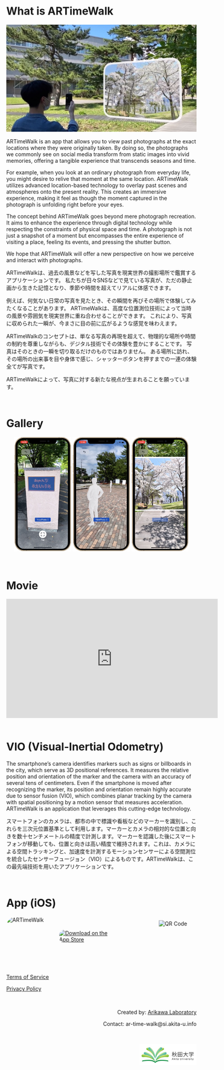 # What is ARTimeWalk
<p style= 'text-align: center;'>
  <img src="images/ARTimeWalk_UsageScenes.jpg">
</p>

ARTimeWalk is an app that allows you to view past photographs at the exact locations where they were originally taken. By doing so, the photographs we commonly see on social media transform from static images into vivid memories, offering a tangible experience that transcends seasons and time.

For example, when you look at an ordinary photograph from everyday life, you might desire to relive that moment at the same location. ARTimeWalk utilizes advanced location-based technology to overlay past scenes and atmospheres onto the present reality. This creates an immersive experience, making it feel as though the moment captured in the photograph is unfolding right before your eyes.

The concept behind ARTimeWalk goes beyond mere photograph recreation. It aims to enhance the experience through digital technology while respecting the constraints of physical space and time. A photograph is not just a snapshot of a moment but encompasses the entire experience of visiting a place, feeling its events, and pressing the shutter button.

We hope that ARTimeWalk will offer a new perspective on how we perceive and interact with photographs.

ARTimeWalkは、過去の風景などを写した写真を現実世界の撮影場所で鑑賞するアプリケーションです。
私たちが日々SNSなどで見ている写真が、ただの静止画から生きた記憶となり、季節や時間を超えてリアルに体感できます。

例えば、何気ない日常の写真を見たとき、その瞬間を再びその場所で体験してみたくなることがあります。
ARTimeWalkは、高度な位置測位技術によって当時の風景や雰囲気を現実世界に重ね合わせることができます。
これにより、写真に収められた一瞬が、今まさに目の前に広がるような感覚を味わえます。

ARTimeWalkのコンセプトは、単なる写真の再現を超えて、物理的な場所や時間の制約を尊重しながらも、デジタル技術でその体験を豊かにすることです。
写真はそのときの一瞬を切り取るだけのものではありません。
ある場所に訪れ、その場所の出来事を目や身体で感じ、シャッターボタンを押すまでの一連の体験全てが写真です。

ARTimeWalkによって、写真に対する新たな視点が生まれることを願っています。

<br>

# Gallery
<p style= 'text-align: center;'>
  <img src="images/app_image_detect.jpg" width= "30%" >
  <img src="images/app_image_avatar.jpg" width= "30%" >
  <img src="images/app_image_photo.jpg" width= "30%" >
</p>

<br>

# Movie
<div class="wrap">
  <iframe width="560" height="315" src="https://www.youtube.com/embed/0M_TU2QXXmk?si=qRCGXrpkaowZBmiP" title="YouTube video player" frameborder="0" allow="accelerometer; autoplay; clipboard-write; encrypted-media; gyroscope; picture-in-picture; web-share" referrerpolicy="strict-origin-when-cross-origin" allowfullscreen></iframe>
</div>

<br>

# VIO (Visual-Inertial Odometry)
The smartphone’s camera identifies markers such as signs or billboards in the city, which serve as 3D positional references. It measures the relative position and orientation of the marker and the camera with an accuracy of several tens of centimeters. Even if the smartphone is moved after recognizing the marker, its position and orientation remain highly accurate due to sensor fusion (VIO), which combines planar tracking by the camera with spatial positioning by a motion sensor that measures acceleration. ARTimeWalk is an application that leverages this cutting-edge technology.

スマートフォンのカメラは、都市の中で標識や看板などのマーカーを識別し、これらを三次元位置基準として利用します。マーカーとカメラの相対的な位置と向きを数十センチメートルの精度で計測します。マーカーを認識した後にスマートフォンが移動しても、位置と向きは高い精度で維持されます。これは、カメラによる空間トラッキングと、加速度を計測するモーションセンサーによる空間測位を統合したセンサーフュージョン（VIO）によるものです。ARTimeWalkは、この最先端技術を用いたアプリケーションです。

<br>

# App (iOS)
<div style="display: flex; align-items: center; justify-content: space-between;">
  <div style="display: flex; align-items: center; gap: 20px;">
    <img src="https://is1-ssl.mzstatic.com/image/thumb/Purple211/v4/bc/a0/00/bca0000f-112d-9a79-223d-dd7923ff8aca/AppIcon-0-0-1x_U007emarketing-0-10-0-85-220.png/540x540bb.jpg" alt="ARTimeWalk" style="width: 120px; height: 120px; border-radius: 22%; overflow: hidden;">
    <a href="https://apps.apple.com/jp/app/artimewalk/id6473194027?itsct=apps_box_badge&amp;itscg=30200" style="display: inline-block; overflow: hidden; border-radius: 13px; width: 150px; height: 50px;">
      <img src="https://tools.applemediaservices.com/api/badges/download-on-the-app-store/black/en-us?size=250x83&amp;releaseDate=1721606400" alt="Download on the App Store" style="border-radius: 13px; width: 150px; height: 50px;">
    </a>
  </div>
  
  <img src="https://tools-qr-production.s3.amazonaws.com/output/apple-toolbox/54bf8aafc9ebf4ffd3f3c62c85ee214f/b4ce6eacf611621c23c43683eeb175d3.png" alt="QR Code" style="width: 100px; height: 100px;">
</div>

<br>

[Terms of Service](https://artimewalk.github.io/site/terms)

[Privacy Policy](https://artimewalk.github.io/site/privacy-policy)

<br>

<p style= 'text-align: right;'>
  Created by: <a href="https://top.ie.akita-u.ac.jp/lab/" target="_blank">Arikawa Laboratory</a>
</p>

<p style= 'text-align: right;'>
  Contact: ar-time-walk@si.akita-u.info
</p>

<br>

<p style= 'text-align: right;'>
  <a href="https://www.akita-u.ac.jp/honbu/" target="_blank"><img src="images/au_logo.jpg" width= "30%" ></a>
</p>
